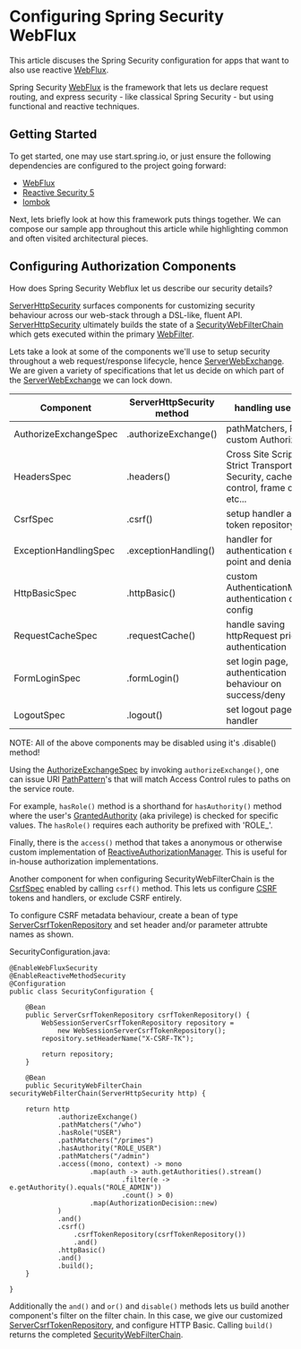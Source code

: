 # Configuring Spring Security WebFlux

This article discuses the Spring Security configuration for apps that want to also use reactive [WebFlux](https://docs.spring.io/spring/docs/current/spring-framework-reference/web-reactive.html).

Spring Security [WebFlux](https://docs.spring.io/spring/docs/current/spring-framework-reference/web-reactive.html) is the framework that lets us declare request routing, and express security - like classical Spring Security - but using functional and reactive techniques.

## Getting Started

To get started, one may use start.spring.io, or just ensure the following dependencies are configured to the project going forward:

* [WebFlux](https://docs.spring.io/spring/docs/5.0.0.BUILD-SNAPSHOT/spring-framework-reference/html/web-reactive.html)
* [Reactive Security 5](https://spring.io/blog/2017/10/04/spring-tips-reactive-spring-security)
* [lombok](https://projectlombok.org)

Next, lets briefly look at how this framework puts things together. We can compose our sample app throughout this article while highlighting common and often visited architectural pieces.

## Configuring Authorization Components

How does Spring Security Webflux let us describe our security details?

[ServerHttpSecurity](https://docs.spring.io/spring-security/site/docs/current/api/org/springframework/security/config/web/server/ServerHttpSecurity.html) surfaces components for customizing security behaviour across our web-stack through a DSL-like, fluent API. [ServerHttpSecurity](https://docs.spring.io/spring-security/site/docs/current/api/org/springframework/security/config/web/server/ServerHttpSecurity.html) ultimately builds the state of a [SecurityWebFilterChain](https://docs.spring.io/spring-security/site/docs/current/api/org/springframework/security/web/server/SecurityWebFilterChain.html) which gets executed within the primary [WebFilter](https://docs.spring.io/spring-framework/docs/current/javadoc-api/org/springframework/web/server/WebFilter.html).

Lets take a look at some of the components we'll use to setup security throughout a web request/response lifecycle, hence [ServerWebExchange](https://docs.spring.io/spring/docs/current/javadoc-api/org/springframework/web/server/ServerWebExchange.html). We are given a variety of specifications that let us decide on which part of the [ServerWebExchange](https://docs.spring.io/spring/docs/current/javadoc-api/org/springframework/web/server/ServerWebExchange.html) we can lock down.


|Component|ServerHttpSecurity method|handling use cases|
|-----|-----|-----|
|AuthorizeExchangeSpec|.authorizeExchange()|pathMatchers, RBAC, custom Authorization|
|HeadersSpec|.headers()|Cross Site Scriptiong, Strict Transport Security, cache-control, frame options, etc...  |
|CsrfSpec|.csrf()|setup handler and token repository|
|ExceptionHandlingSpec|.exceptionHandling()|handler for authentication entry point and denial|
|HttpBasicSpec|.httpBasic()|custom AuthenticationManager, authentication context config|
|RequestCacheSpec|.requestCache()|handle saving httpRequest prior to authentication|
|FormLoginSpec|.formLogin()|set login page, authentication behaviour on success/deny|
|LogoutSpec|.logout()|set logout page and handler|


NOTE: All of the above components may be disabled using it's .disable() method!

Using the [AuthorizeExchangeSpec](https://docs.spring.io/spring-security/site/docs/current/api/org/springframework/security/config/web/server/ServerHttpSecurity.AuthorizeExchangeSpec.html) by invoking `authorizeExchange()`, one can issue URI [PathPattern](https://docs.spring.io/spring-security/site/docs/current/api/org/springframework/security/web/server/util/matcher/PathPatternParserServerWebExchangeMatcher.html)'s that will match Access Control rules to paths on the service route.

For example, `hasRole()` method is a shorthand for `hasAuthority()` method where the user's [GrantedAuthority](https://docs.spring.io/spring-security/site/docs/current/api/org/springframework/security/core/GrantedAuthority.html) (aka privilege) is checked for specific values. The `hasRole()` requires each authority be prefixed with 'ROLE_'.

Finally, there is the `access()` method that takes a anonymous or otherwise custom implementation of [ReactiveAuthorizationManager](https://docs.spring.io/spring-security/site/docs/current/api/org/springframework/security/authorization/ReactiveAuthorizationManager.html). This is useful for in-house authorization implementations.

Another component for when configuring SecurityWebFilterChain is the [CsrfSpec](https://docs.spring.io/spring-security/site/docs/current/api/org/springframework/security/config/web/server/ServerHttpSecurity.CsrfSpec.html) enabled by calling `csrf()` method.  This lets us configure [CSRF](https://www.owasp.org/index.php/Cross-Site_Request_Forgery_(CSRF)_Prevention_Cheat_Sheet) tokens and handlers, or exclude CSRF entirely.

To configure CSRF metadata behaviour, create a bean of type [ServerCsrfTokenRepository](https://docs.spring.io/spring-security/site/docs/current/api/org/springframework/security/web/server/csrf/ServerCsrfTokenRepository.html) and set header and/or parameter attrubte names as shown.

SecurityConfiguration.java:

    @EnableWebFluxSecurity
    @EnableReactiveMethodSecurity
    @Configuration
    public class SecurityConfiguration {

        @Bean
        public ServerCsrfTokenRepository csrfTokenRepository() {
            WebSessionServerCsrfTokenRepository repository =
                new WebSessionServerCsrfTokenRepository();
            repository.setHeaderName("X-CSRF-TK");

            return repository;
        }

        @Bean
        public SecurityWebFilterChain securityWebFilterChain(ServerHttpSecurity http) {

        return http
                .authorizeExchange()
                .pathMatchers("/who")
                .hasRole("USER")
                .pathMatchers("/primes")
                .hasAuthority("ROLE_USER")
                .pathMatchers("/admin")
                .access((mono, context) -> mono
                        .map(auth -> auth.getAuthorities().stream()
                                .filter(e -> e.getAuthority().equals("ROLE_ADMIN"))
                                .count() > 0)
                        .map(AuthorizationDecision::new)
                )
                .and()
                .csrf()
                    .csrfTokenRepository(csrfTokenRepository())
                    .and()
                .httpBasic()
                .and()
                .build();
        }

    }

Additionally the `and()` and `or()` and `disable()` methods lets us build another component's filter on the filter chain. In this case, we give our customized [ServerCsrfTokenRepository](https://docs.spring.io/spring-security/site/docs/current/api/org/springframework/security/web/server/csrf/ServerCsrfTokenRepository.html), and configure HTTP Basic. Calling `build()` returns the completed [SecurityWebFilterChain](https://docs.spring.io/spring-security/site/docs/current/api/org/springframework/security/web/server/SecurityWebFilterChain.html).